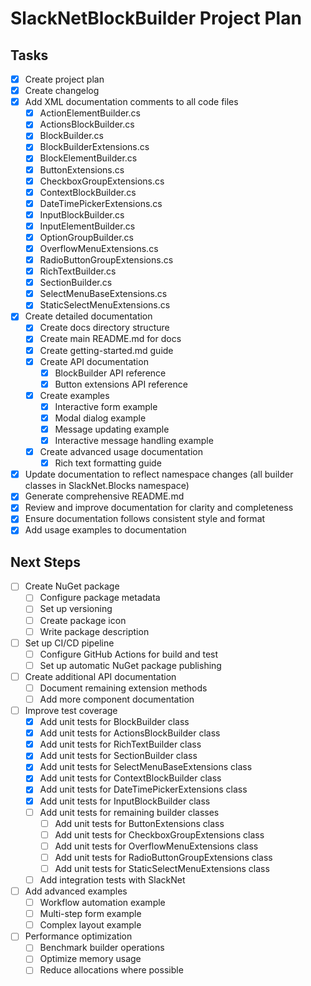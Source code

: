 # SlackNetBlockBuilder Project Plan

## Tasks

- [x] Create project plan
- [x] Create changelog
- [x] Add XML documentation comments to all code files
  - [x] ActionElementBuilder.cs
  - [x] ActionsBlockBuilder.cs
  - [x] BlockBuilder.cs
  - [x] BlockBuilderExtensions.cs
  - [x] BlockElementBuilder.cs
  - [x] ButtonExtensions.cs
  - [x] CheckboxGroupExtensions.cs
  - [x] ContextBlockBuilder.cs
  - [x] DateTimePickerExtensions.cs
  - [x] InputBlockBuilder.cs
  - [x] InputElementBuilder.cs
  - [x] OptionGroupBuilder.cs
  - [x] OverflowMenuExtensions.cs
  - [x] RadioButtonGroupExtensions.cs
  - [x] RichTextBuilder.cs
  - [x] SectionBuilder.cs
  - [x] SelectMenuBaseExtensions.cs
  - [x] StaticSelectMenuExtensions.cs
- [x] Create detailed documentation
  - [x] Create docs directory structure
  - [x] Create main README.md for docs
  - [x] Create getting-started.md guide
  - [x] Create API documentation
    - [x] BlockBuilder API reference
    - [x] Button extensions API reference
  - [x] Create examples
    - [x] Interactive form example
    - [x] Modal dialog example
    - [x] Message updating example
    - [x] Interactive message handling example
  - [x] Create advanced usage documentation
    - [x] Rich text formatting guide
- [x] Update documentation to reflect namespace changes (all builder classes in SlackNet.Blocks namespace)
- [x] Generate comprehensive README.md
- [x] Review and improve documentation for clarity and completeness
- [x] Ensure documentation follows consistent style and format
- [x] Add usage examples to documentation

## Next Steps

- [ ] Create NuGet package
  - [ ] Configure package metadata
  - [ ] Set up versioning
  - [ ] Create package icon
  - [ ] Write package description
- [ ] Set up CI/CD pipeline
  - [ ] Configure GitHub Actions for build and test
  - [ ] Set up automatic NuGet package publishing
- [ ] Create additional API documentation
  - [ ] Document remaining extension methods
  - [ ] Add more component documentation
- [ ] Improve test coverage
  - [x] Add unit tests for BlockBuilder class
  - [x] Add unit tests for ActionsBlockBuilder class
  - [x] Add unit tests for RichTextBuilder class
  - [x] Add unit tests for SectionBuilder class
  - [x] Add unit tests for SelectMenuBaseExtensions class
  - [x] Add unit tests for ContextBlockBuilder class
  - [x] Add unit tests for DateTimePickerExtensions class
  - [x] Add unit tests for InputBlockBuilder class
  - [ ] Add unit tests for remaining builder classes
    - [ ] Add unit tests for ButtonExtensions class
    - [ ] Add unit tests for CheckboxGroupExtensions class
    - [ ] Add unit tests for OverflowMenuExtensions class
    - [ ] Add unit tests for RadioButtonGroupExtensions class
    - [ ] Add unit tests for StaticSelectMenuExtensions class
  - [ ] Add integration tests with SlackNet
- [ ] Add advanced examples
  - [ ] Workflow automation example
  - [ ] Multi-step form example
  - [ ] Complex layout example
- [ ] Performance optimization
  - [ ] Benchmark builder operations
  - [ ] Optimize memory usage
  - [ ] Reduce allocations where possible 